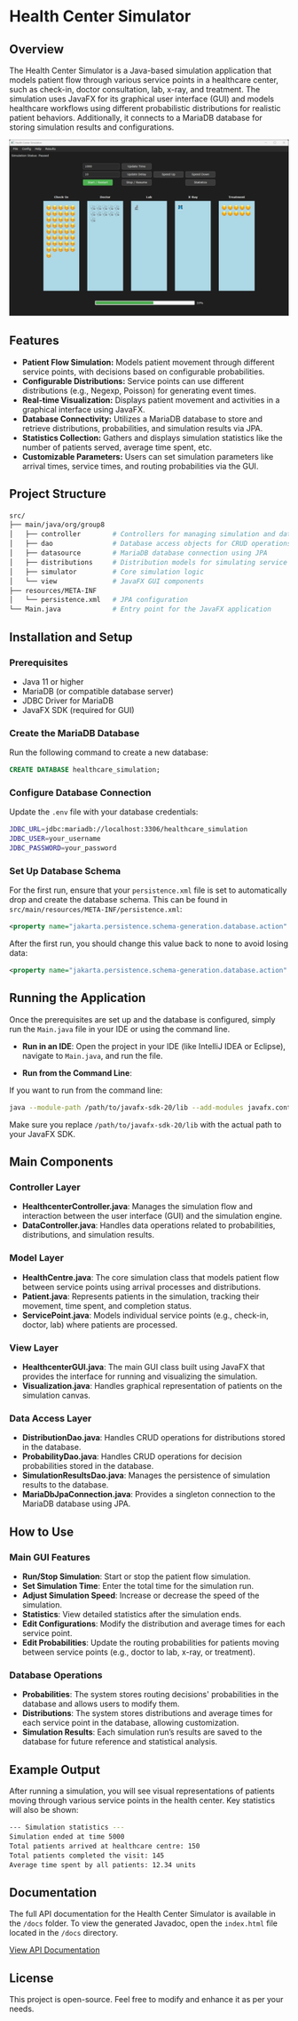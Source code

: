 # Health Center Simulator

## Overview

The Health Center Simulator is a Java-based simulation application that models patient flow through various service points in a healthcare center, such as check-in, doctor consultation, lab, x-ray, and treatment. The simulation uses JavaFX for its graphical user interface (GUI) and models healthcare workflows using different probabilistic distributions for realistic patient behaviors. Additionally, it connects to a MariaDB database for storing simulation results and configurations.

![Logo](example.png)

## Features
- **Patient Flow Simulation:** Models patient movement through different service points, with decisions based on configurable probabilities.
- **Configurable Distributions:** Service points can use different distributions (e.g., Negexp, Poisson) for generating event times.
- **Real-time Visualization:** Displays patient movement and activities in a graphical interface using JavaFX.
- **Database Connectivity:** Utilizes a MariaDB database to store and retrieve distributions, probabilities, and simulation results via JPA.
- **Statistics Collection:** Gathers and displays simulation statistics like the number of patients served, average time spent, etc.
- **Customizable Parameters:** Users can set simulation parameters like arrival times, service times, and routing probabilities via the GUI.

## Project Structure

```bash
src/
├── main/java/org/group8
│   ├── controller        # Controllers for managing simulation and data
│   ├── dao               # Database access objects for CRUD operations
│   ├── datasource        # MariaDB database connection using JPA
│   ├── distributions     # Distribution models for simulating service times
│   ├── simulator         # Core simulation logic
│   └── view              # JavaFX GUI components
├── resources/META-INF
│   └── persistence.xml   # JPA configuration
└── Main.java             # Entry point for the JavaFX application
```

## Installation and Setup

### Prerequisites
- Java 11 or higher
- MariaDB (or compatible database server)
- JDBC Driver for MariaDB
- JavaFX SDK (required for GUI)

### Create the MariaDB Database
Run the following command to create a new database:

```sql
CREATE DATABASE healthcare_simulation;
```

### Configure Database Connection
Update the `.env` file with your database credentials:

```bash
JDBC_URL=jdbc:mariadb://localhost:3306/healthcare_simulation
JDBC_USER=your_username
JDBC_PASSWORD=your_password
```

### Set Up Database Schema
For the first run, ensure that your `persistence.xml` file is set to automatically drop and create the database schema. This can be found in `src/main/resources/META-INF/persistence.xml`:

```xml
<property name="jakarta.persistence.schema-generation.database.action" value="drop-and-create"/>
```

After the first run, you should change this value back to none to avoid losing data:

```xml
<property name="jakarta.persistence.schema-generation.database.action" value="none"/>
```

## Running the Application

Once the prerequisites are set up and the database is configured, simply run the `Main.java` file in your IDE or using the command line.

- **Run in an IDE**: Open the project in your IDE (like IntelliJ IDEA or Eclipse), navigate to `Main.java`, and run the file.
  
- **Run from the Command Line**:

If you want to run from the command line:

```bash
java --module-path /path/to/javafx-sdk-20/lib --add-modules javafx.controls,javafx.fxml -cp src/main/java org.group8.Main
```

Make sure you replace `/path/to/javafx-sdk-20/lib` with the actual path to your JavaFX SDK.

## Main Components

### Controller Layer
- **HealthcenterController.java**: Manages the simulation flow and interaction between the user interface (GUI) and the simulation engine.
- **DataController.java**: Handles data operations related to probabilities, distributions, and simulation results.

### Model Layer
- **HealthCentre.java**: The core simulation class that models patient flow between service points using arrival processes and distributions.
- **Patient.java**: Represents patients in the simulation, tracking their movement, time spent, and completion status.
- **ServicePoint.java**: Models individual service points (e.g., check-in, doctor, lab) where patients are processed.

### View Layer
- **HealthcenterGUI.java**: The main GUI class built using JavaFX that provides the interface for running and visualizing the simulation.
- **Visualization.java**: Handles graphical representation of patients on the simulation canvas.

### Data Access Layer
- **DistributionDao.java**: Handles CRUD operations for distributions stored in the database.
- **ProbabilityDao.java**: Handles CRUD operations for decision probabilities stored in the database.
- **SimulationResultsDao.java**: Manages the persistence of simulation results to the database.
- **MariaDbJpaConnection.java**: Provides a singleton connection to the MariaDB database using JPA.

## How to Use

### Main GUI Features
- **Run/Stop Simulation**: Start or stop the patient flow simulation.
- **Set Simulation Time**: Enter the total time for the simulation run.
- **Adjust Simulation Speed**: Increase or decrease the speed of the simulation.
- **Statistics**: View detailed statistics after the simulation ends.
- **Edit Configurations**: Modify the distribution and average times for each service point.
- **Edit Probabilities**: Update the routing probabilities for patients moving between service points (e.g., doctor to lab, x-ray, or treatment).

### Database Operations
- **Probabilities**: The system stores routing decisions' probabilities in the database and allows users to modify them.
- **Distributions**: The system stores distributions and average times for each service point in the database, allowing customization.
- **Simulation Results**: Each simulation run’s results are saved to the database for future reference and statistical analysis.

## Example Output

After running a simulation, you will see visual representations of patients moving through various service points in the health center. Key statistics will also be shown:

```bash
--- Simulation statistics ---
Simulation ended at time 5000
Total patients arrived at healthcare centre: 150
Total patients completed the visit: 145
Average time spent by all patients: 12.34 units
```

## Documentation

The full API documentation for the Health Center Simulator is available in the `/docs` folder. To view the generated Javadoc, open the `index.html` file located in the `/docs` directory.

[View API Documentation](./docs/index.html)

## License

This project is open-source. Feel free to modify and enhance it as per your needs.
